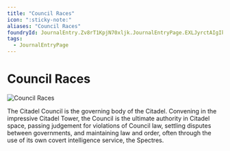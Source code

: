 ```yaml
---
title: "Council Races"
icon: ":sticky-note:"
aliases: "Council Races"
foundryId: JournalEntry.Zv8rT1KpjN70xljk.JournalEntryPage.EXLJyrctAIgIk0FM
tags:
  - JournalEntryPage
---
```


# Council Races
![Council Races](../../../src/assets/media/council-races.png)

The Citadel Council is the governing body of the Citadel. Convening in the impressive Citadel Tower, the Council is the ultimate authority in Citadel space, passing judgement for violations of Council law, settling disputes between governments, and maintaining law and order, often through the use of its own covert intelligence service, the Spectres.
